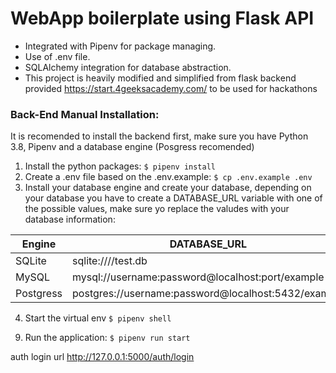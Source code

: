 # WebApp boilerplate using Flask API

- Integrated with Pipenv for package managing.
- Use of .env file.
- SQLAlchemy integration for database abstraction.
- This project is heavily modified and simplified from flask backend provided https://start.4geeksacademy.com/ to be used for hackathons

### Back-End Manual Installation:

It is recomended to install the backend first, make sure you have Python 3.8, Pipenv and a database engine (Posgress recomended)

1. Install the python packages: `$ pipenv install`
2. Create a .env file based on the .env.example: `$ cp .env.example .env`
3. Install your database engine and create your database, depending on your database you have to create a DATABASE_URL variable with one of the possible values, make sure yo replace the valudes with your database information:

| Engine    | DATABASE_URL                                        |
| --------- | --------------------------------------------------- |
| SQLite    | sqlite:////test.db                                  |
| MySQL     | mysql://username:password@localhost:port/example    |
| Postgress | postgres://username:password@localhost:5432/example |

4. Start the virtual env `$ pipenv shell`
<!-- 8. Run this command to seed the database `$ flask insert-test-users 5` -->
9. Run the application: `$ pipenv run start`


auth login url
http://127.0.0.1:5000/auth/login
